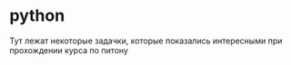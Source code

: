 # python

Тут лежат некоторые задачки, которые показались интересными при прохождении курса по питону
